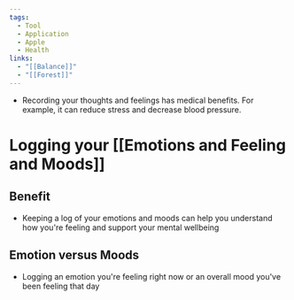 ```yaml
---
tags:
  - Tool
  - Application
  - Apple
  - Health
links:
  - "[[Balance]]"
  - "[[Forest]]"
---
```

- Recording your thoughts and feelings has medical benefits. For example, it can reduce stress and decrease blood pressure.
# Logging your [[Emotions and Feeling and Moods]]

## Benefit

- Keeping a log of your emotions and moods can help you understand how you're feeling and support your mental wellbeing

## Emotion versus Moods



- Logging an emotion you're feeling right now or an overall mood you've been feeling that day